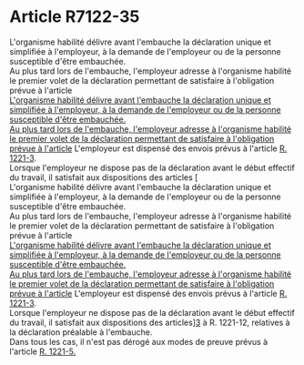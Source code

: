 # Article R7122-35

  
L'organisme habilité délivre avant l'embauche la déclaration unique et simplifiée à l'employeur, à la demande de l'employeur ou de la personne susceptible d'être embauchée.   
Au plus tard lors de l'embauche, l'employeur adresse à l'organisme habilité le premier volet de la déclaration permettant de satisfaire à l'obligation prévue à l'article [  
L'organisme habilité délivre avant l'embauche la déclaration unique et simplifiée à l'employeur, à la demande de l'employeur ou de la personne susceptible d'être embauchée.   
Au plus tard lors de l'embauche, l'employeur adresse à l'organisme habilité le premier volet de la déclaration permettant de satisfaire à l'obligation prévue à l'article][1] L'employeur est dispensé des envois prévus à l'article [R. 1221-3][2].   
Lorsque l'employeur ne dispose pas de la déclaration avant le début effectif du travail, il satisfait aux dispositions des articles [  
L'organisme habilité délivre avant l'embauche la déclaration unique et simplifiée à l'employeur, à la demande de l'employeur ou de la personne susceptible d'être embauchée.   
Au plus tard lors de l'embauche, l'employeur adresse à l'organisme habilité le premier volet de la déclaration permettant de satisfaire à l'obligation prévue à l'article [  
L'organisme habilité délivre avant l'embauche la déclaration unique et simplifiée à l'employeur, à la demande de l'employeur ou de la personne susceptible d'être embauchée.   
Au plus tard lors de l'embauche, l'employeur adresse à l'organisme habilité le premier volet de la déclaration permettant de satisfaire à l'obligation prévue à l'article][1] L'employeur est dispensé des envois prévus à l'article [R. 1221-3][2].   
Lorsque l'employeur ne dispose pas de la déclaration avant le début effectif du travail, il satisfait aux dispositions des articles][3] à R. 1221-12, relatives à la déclaration préalable à l'embauche.   
Dans tous les cas, il n'est pas dérogé aux modes de preuve prévus à l'article [R. 1221-5.][4]

 [1]: /affichCodeArticle.do?cidTexte=LEGITEXT000006072050&idArticle=LEGIARTI000006900849&dateTexte=&categorieLien=cid
 [2]: /affichCodeArticle.do?cidTexte=LEGITEXT000006072050&idArticle=LEGIARTI000018482821&dateTexte=&categorieLien=cid
 [3]: /affichCodeArticle.do?cidTexte=LEGITEXT000006072050&idArticle=LEGIARTI000018482815&dateTexte=&categorieLien=cid
 [4]: /affichCodeArticle.do?cidTexte=LEGITEXT000006072050&idArticle=LEGIARTI000018482827&dateTexte=&categorieLien=cid